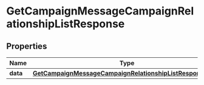 # GetCampaignMessageCampaignRelationshipListResponse

## Properties
Name | Type | Description | Notes
------------ | ------------- | ------------- | -------------
**data** | [**GetCampaignMessageCampaignRelationshipListResponseData**](GetCampaignMessageCampaignRelationshipListResponseData.md) |  | 

